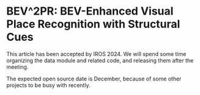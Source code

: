 # BEV^2PR: BEV-Enhanced Visual Place Recognition with Structural Cues

This article has been accepted by IROS 2024. We will spend some time organizing the data module and related code, and releasing them after the meeting.

The expected open source date is December, because of some other projects to be busy with recently.
